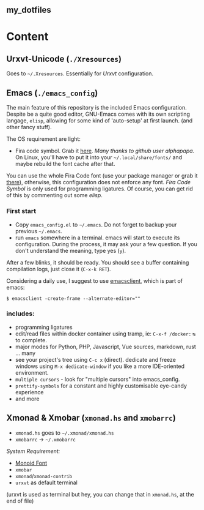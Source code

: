 
## my_dotfiles

# Content


## Urxvt-Unicode (`./Xresources`)

Goes to `~/.Xresources`. Essentially for _Urxvt_ configuration.

## Emacs (`./emacs_config`)


The main feature of this repository is the included Emacs configuration.
Despite be a quite good editor, GNU-Emacs comes with its own scripting langage, `elisp`, allowing for some kind of 'auto-setup' at first launch. (and other fancy stuff).

The OS requirement are light:

- Fira code symbol. Grab it [here](https://github.com/tonsky/FiraCode/files/412440/FiraCode-Regular-Symbol.zip). _Many thanks to github user alphapapa_.
  On Linux, you'll have to put it into your `~/.local/share/fonts/` and maybe rebuild the font cache after that.


You can use the whole Fira Code font (use your package manager or grab it [there](https://github.com/tonsky/FiraCode)), otherwise, this configuration does not enforce any font. _Fira Code Symbol_ is only used for programming ligatures.
Of course, you can get rid of this by commenting out some _elisp_.

### First start

- Copy `emacs_config.el` to `~/.emacs`. Do not forget to backup your previous `~/.emacs`.
- run `emacs` somewhere in a terminal. emacs will start to execute its configuration.
  During the process, it may ask your a few question. If you don't understand the meaning, type yes (`y`).


After a few blinks, it should be ready. You should see a buffer containing compilation logs, just close it (`C-x-k RET`).

Considering a daily use, I suggest to use [emacsclient](https://www.emacswiki.org/emacs/EmacsClient#toc4), which is part of emacs:
```
$ emacsclient -create-frame --alternate-editor=""
```

### includes:

- programming ligatures
- edit/read files within docker container using tramp, ie: `C-x-f /docker:` `↹` to complete.
- major modes for Python, PHP, Javascript, Vue sources, markdown, rust ... many
- see your project's tree using `C-c x` (direct). dedicate and freeze windows using `M-x dedicate-window` if you like a more IDE-oriented environment.
- `multiple cursors` - look for "multiple cursors" into emacs_config.
- `prettify-symbols` for a constant and highly customisable eye-candy experience
- and more


## Xmonad & Xmobar (`xmonad.hs` and `xmobarrc`)



- `xmonad.hs` goes to `~/.xmonad/xmonad.hs`
- `xmobarrc` -> `~/.xmobarrc`

_System Requirement:_

- [Monoid Font](https://github.com/larsenwork/monoid)
- `xmobar`
- `xmonad`/`xmonad-contrib`
- `urxvt` as default terminal

(urxvt is used as terminal but hey, you can change that in `xmonad.hs`, at the end of file)

